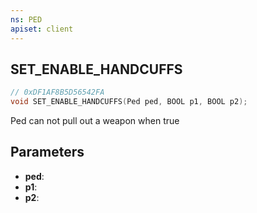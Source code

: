 ```yaml
---
ns: PED
apiset: client
---
```

## SET_ENABLE_HANDCUFFS

```c
// 0xDF1AF8B5D56542FA
void SET_ENABLE_HANDCUFFS(Ped ped, BOOL p1, BOOL p2);
```

Ped can not pull out a weapon when true

## Parameters
* **ped**:
* **p1**:
* **p2**: